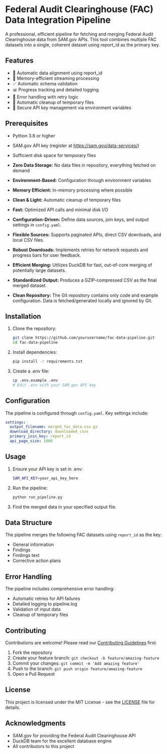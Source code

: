 # Federal Audit Clearinghouse (FAC) Data Integration Pipeline

A professional, efficient pipeline for fetching and merging Federal Audit Clearinghouse data from SAM.gov APIs. This tool combines multiple FAC datasets into a single, coherent dataset using report_id as the primary key.

## Features

- 🔄 Automatic data alignment using report_id
- 🚀 Memory-efficient streaming processing
- ✅ Automatic schema validation
- 📊 Progress tracking and detailed logging
- 🔁 Error handling with retry logic
- 🧹 Automatic cleanup of temporary files
- 🔑 Secure API key management via environment variables

## Prerequisites

- Python 3.8 or higher
- SAM.gov API key (register at https://sam.gov/data-services/)
- Sufficient disk space for temporary files

- **Zero Data Storage:** No data files in repository, everything fetched on demand
- **Environment-Based:** Configuration through environment variables
- **Memory Efficient:** In-memory processing where possible
- **Clean & Light:** Automatic cleanup of temporary files
- **Fast:** Optimized API calls and minimal disk I/O

-   **Configuration-Driven:** Define data sources, join keys, and output settings in `config.yaml`.
-   **Flexible Sources:** Supports paginated APIs, direct CSV downloads, and local CSV files.
-   **Robust Downloads:** Implements retries for network requests and progress bars for user feedback.
-   **Efficient Merging:** Utilizes DuckDB for fast, out-of-core merging of potentially large datasets.
-   **Standardized Output:** Produces a GZIP-compressed CSV as the final merged dataset.
-   **Clean Repository:** The Git repository contains only code and example configuration. Data is fetched/generated locally and ignored by Git.

## Installation

1. Clone the repository:

    ```bash
    git clone https://github.com/yourusername/fac-data-pipeline.git
    cd fac-data-pipeline
    ```

2. Install dependencies:

    ```bash
    pip install -r requirements.txt
    ```

3. Create a .env file:

    ```bash
    cp .env.example .env
    # Edit .env with your SAM.gov API key
    ```

## Configuration

The pipeline is configured through `config.yaml`. Key settings include:

```yaml
settings:
  output_filename: merged_fac_data.csv.gz
  download_directory: downloaded_csvs
  primary_join_key: report_id
  api_page_size: 1000
```

## Usage

1. Ensure your API key is set in .env:

    ```bash
    SAM_API_KEY=your_api_key_here
    ```

2. Run the pipeline:

    ```bash
    python run_pipeline.py
    ```

3. Find the merged data in your specified output file.

## Data Structure

The pipeline merges the following FAC datasets using `report_id` as the key:

- General information
- Findings
- Findings text
- Corrective action plans

## Error Handling

The pipeline includes comprehensive error handling:

- Automatic retries for API failures
- Detailed logging to pipeline.log
- Validation of input data
- Cleanup of temporary files

## Contributing

Contributions are welcome! Please read our [Contributing Guidelines](CONTRIBUTING.md) first.

1. Fork the repository
2. Create your feature branch: `git checkout -b feature/amazing-feature`
3. Commit your changes: `git commit -m 'Add amazing feature'`
4. Push to the branch: `git push origin feature/amazing-feature`
5. Open a Pull Request

## License

This project is licensed under the MIT License - see the [LICENSE](LICENSE) file for details.

## Acknowledgments

- SAM.gov for providing the Federal Audit Clearinghouse API
- DuckDB team for the excellent database engine
- All contributors to this project